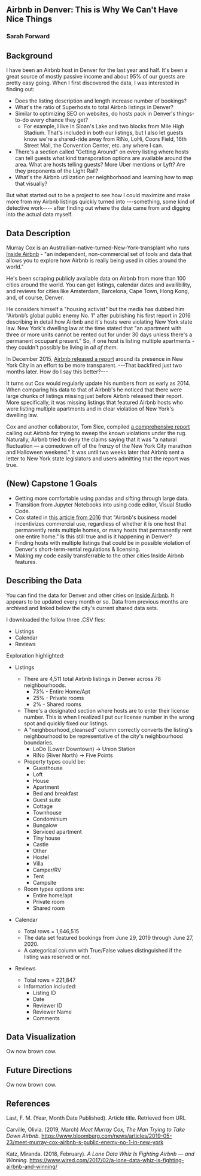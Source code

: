 ## Airbnb in Denver: This is Why We Can't Have Nice Things
### Sarah Forward

Background
------
I have been an Airbnb host in Denver for the last year and half. It's been a great source of mostly passive income and about 95% of our guests are pretty easy going. When I first discovered the data, I was interested in finding out:
+ Does the listing description and length increase number of bookings? 
+ What's the ratio of Superhosts to total Airbnb listings in Denver? 
+ Similar to optimizing SEO on websites, do hosts pack in Denver's things-to-do every chance they get?
    * For example, I live in Sloan's Lake and two blocks from Mile High Stadium. That's included in both our listings, but I also let guests know we're a shared-ride away from RiNo, LoHi, Coors Field, 16th Street Mall, the Convention Center, etc. any where I can. 
+ There's a section called "Getting Around" on every listing where hosts can tell guests what kind transporation options are available around the area. What are hosts telling guests? More Uber mentions or Lyft? Are they proponents of the Light Rail? 
+ What's the Airbnb utilization per neighborhood and learning how to map that visually?

But what started out to be a project to see how I could maximize and make more from my Airbnb listings quickly turned into ---something, some kind of detective work---- after finding out where the data came from and digging into the actual data myself. 

Data Description
------
Murray Cox is an Austrailian-native-turned-New-York-transplant who runs [Inside Airbnb](http://insideairbnb.com/about.html) - "an independent, non-commercial set of tools and data that allows you to explore how Airbnb is really being used in cities around the world."

He's been scraping publicly available data on Airbnb from more than 100 cities around the world. You can get listings, calendar dates and availibility, and reviews for cities like Amsterdam, Barcelona, Cape Town, Hong Kong, and, of course, Denver. 

He considers himself a "housing activist" but the media has dubbed him “Airbnb’s global public enemy No. 1" after publishing his first report in 2016 describing in detail how Airbnb and it's hosts were violating New York state law. New York's dwelling law at the time stated that "an apartment with three or more units cannot be rented out for under 30 days unless there's a permanent occupant present." So, if one host is listing multiple apartments - they couldn't possibly be living in *all of them*.  

In December 2015, [Airbnb released a report](https://www.nytimes.com/2015/12/02/technology/airbnb-releases-trove-of-new-york-city-home-sharing-data.html?module=inline) around its presence in New York City in an effort to be more transparent. ---That backfired just two months later. How do I say this better?---

It turns out Cox would regularly update his numbers from as early as 2014. When comparing his data to that of Airbnb's he noticed that there were large chunks of listings missing just before Airbnb released their report. More specifically, it was missing listings that featured Airbnb hosts who were listing multiple apartments and in clear violation of New York's dwelling law. 

Cox and another collaborator, Tom Slee, compiled [a comprehensive report](http://insideairbnb.com/reports/how-airbnbs-data-hid-the-facts-in-new-york-city.pdf) calling out Airbnb for trying to sweep the known violations under the rug. Naturally, Airbnb tried to deny the claims saying that it was "a natural fluctuation — a comedown off of the frenzy of the New York City marathon and Halloween weekend." It was until two weeks later that Airbnb sent a letter to New York state legislators and users admitting that the report was true. 

(New) Capstone 1 Goals
------
+ Getting more comfortable using pandas and sifting through large data.
+ Transition from Jupyter Notebooks into using code editor, Visual Studio Code.
+ Cox stated in [this article from 2016](http://insideairbnb.com/nyc-the-war-against-commercial-listings-continues/) that "Airbnb's business model incentivizes commercial use, regardless of whether it is one host that permanently rents multiple homes, or many hosts that permanently rent one entire home." Is this still true and is it happening in Denver?
+ Finding hosts with multiple listings that could be in possible violation of Denver's short-term-rental regulations & licensing.
+ Making my code easily transferrable to the other cities Inside Airbnb features.

Describing the Data
------
You can find the data for Denver and other cities on [Inside Airbnb](http://insideairbnb.com/get-the-data.html). It appears to be updated every month or so. Data from previous months are archived and linked below the city's current shared data sets.

I downloaded the follow three .CSV fles:
+ Listings
+ Calendar
+ Reviews

Exploration highlighted:
+ Listings
    * There are 4,511 total Airbnb listings in Denver across 78 neighbourhoods.
        * 73% - Entire Home/Apt
        * 25% - Private rooms
        * 2%  - Shared rooms
    * There's a designated section where hosts are to enter their license number. This is when I realized I put our license number in the wrong spot and quickly fixed our listings.
    * A "neighbourhood_cleansed" column correctly converts the listing's neighbourhood to be representative of the city's neighbourhood boundaries.
        * LoDo (Lower Downtown) -> Union Station
        * RiNo (River North)    -> Five Points
    * Property types could be:
        * Guesthouse
        * Loft 
        * House
        * Apartment
        * Bed and breakfast
        * Guest suite
        * Cottage
        * Townhouse
        * Condominium
        * Bungalow
        * Serviced apartment
        * Tiny house
        * Castle
        * Other
        * Hostel
        * Villa
        * Camper/RV
        * Tent
        * Campsite
    * Room types options are:
        * Entire home/apt
        * Private room
        * Shared room

+ Calendar
    * Total rows = 1,646,515 
    * The data set featured bookings from June 29, 2019 through June 27, 2020. 
    * A categorical column with True/False values distinguished if the listing was reserved or not.
   
+ Reviews
    * Total rows = 221,847
    * Information included:
        * Listing ID
        * Date
        * Reviewer ID
        * Reviewer Name
        * Comments


Data Visualization
------
Ow now brown cow.

Future Directions
------
Ow now brown cow.

References
------
Last, F. M. (Year, Month Date Published). Article title. Retrieved from URL

Carville, Olivia. (2019, March) *Meet Murray Cox, The Man Trying to Take Down Airbnb.* https://www.bloomberg.com/news/articles/2019-05-23/meet-murray-cox-airbnb-s-public-enemy-no-1-in-new-york

Katz, Miranda. (2018, February). *A Lone Data Whiz Is Fighting Airbnb — and Winning.* https://www.wired.com/2017/02/a-lone-data-whiz-is-fighting-airbnb-and-winning/